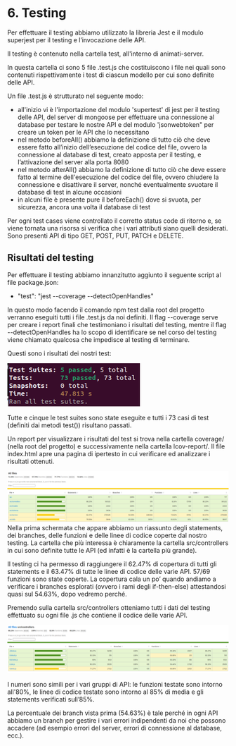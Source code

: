 
# 6. Testing

Per effettuare il testing abbiamo utilizzato la libreria Jest e il modulo superjest per il testing e l’invocazione delle API.

Il testing è contenuto nella cartella test, all'interno di animati-server.

In questa cartella ci sono 5 file .test.js che costituiscono i file nei quali sono contenuti rispettivamente i test di ciascun modello per cui sono definite delle API.

Un file .test.js è strutturato nel seguente modo:
- all'inizio vi è l'importazione del modulo 'supertest' di jest per il testing delle API, del server di mongoose per effettuare una connessione al database per testare le nostre API e del modulo 'jsonwebtoken" per creare un token per le API che lo necessitano
- nel metodo beforeAll() abbiamo la definizione di tutto ciò che deve essere fatto all’inizio dell’esecuzione del codice del file, ovvero la connessione al database di test, creato apposta per il testing, e l’attivazione del server alla porta 8080
- nel metodo afterAll() abbiamo la definizione di tutto ciò che deve essere fatto al termine dell'esecuzione del codice del file, ovvero chiudere la connessione e disattivare il server, nonché eventualmente svuotare il database di test in alcune occasioni
- in alcuni file è presente pure il beforeEach() dove si svuota, per sicurezza, ancora una volta il database di test

Per ogni test cases viene controllato il corretto status code di ritorno e, se viene tornata una risorsa si verifica che i vari attributi siano quelli desiderati.
Sono presenti API di tipo GET, POST, PUT, PATCH e DELETE.

## Risultati del testing

Per effettuare il testing abbiamo innanzitutto aggiunto il seguente script al file package.json:
- "test": "jest --coverage --detectOpenHandles"

In questo modo facendo il comando npm test dalla root del progetto verranno eseguiti tutti i file .test.js da noi definiti.
Il flag --coverage serve per creare i report finali che testimoniano i risultati del testing, mentre il flag
--detectOpenHandles ha lo scopo di identificare se nel corso del testing viene chiamato qualcosa
che impedisce al testing di terminare.

Questi sono i risultati dei nostri test:

![test](D4/img/tst/test.png)

Tutte e cinque le test suites sono state eseguite e tutti i 73 casi di test (definiti dai metodi test()) risultano passati.

Un report per visualizzare i risultati del test si trova nella cartella coverage/ (nella root del progetto)
e successivamente nella cartella lcov-report/.
Il file index.html apre una pagina di ipertesto in cui verificare ed analizzare i risultati ottenuti.

![test](D4/img/tst/test_results.png)
Nella prima schermata che appare abbiamo un riassunto degli statements, dei branches, delle funzioni e delle linee di codice coperte dal nostro testing.
La cartella che più interessa è chiaramente la cartella src/controllers in cui sono definite tutte le API
(ed infatti è la cartella più grande).

Il testing ci ha permesso di raggiungere il 62.47% di copertura di tutti gli statements e il 63.47% di tutte le
linee di codice delle varie API. 57/69 funzioni sono state coperte.
La copertura cala un po’ quando andiamo a verificare i branches esplorati (ovvero i rami degli if-then-else) attestandosi quasi sul 54.63%, dopo vedremo perché.

Premendo sulla cartella src/controllers otteniamo tutti i dati del testing effettuato su ogni file .js che
contiene il codice delle varie API.

![test](D4/img/tst/test_controllers.png)

I numeri sono simili per i vari gruppi di API: le funzioni testate sono intorno all'80%, le linee di
codice testate sono intorno al 85% di media e gli statements verificati sull’85%.

La percentuale dei branch vista prima (54.63%) è tale perché in ogni API abbiamo un branch per gestire i vari errori indipendenti da
noi che possono accadere (ad esempio errori del server, errori di connessione al database, ecc.).
